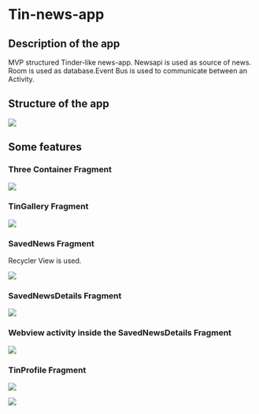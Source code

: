 # Tin-news-app
## Description of the app
MVP structured Tinder-like news-app. Newsapi is used as source of news. Room is used as database.Event Bus is used to communicate between an Activity.

## Structure of the app
![](https://github.com/helibu/Tin-news-app/blob/master/gifs/structure.JPG)

## Some features

### Three Container Fragment
![](https://github.com/helibu/Tin-news-app/blob/master/gifs/threeContainerFragment.gif)

### TinGallery Fragment
![](https://github.com/helibu/Tin-news-app/blob/master/gifs/tinGallery.gif)

### SavedNews Fragment
Recycler View is used.

![](https://github.com/helibu/Tin-news-app/blob/master/gifs/savedNews.gif)

### SavedNewsDetails Fragment
![](https://github.com/helibu/Tin-news-app/blob/master/gifs/savedNewsDetails.gif)

### Webview activity inside the SavedNewsDetails Fragment
![](https://github.com/helibu/Tin-news-app/blob/master/gifs/webviewActivity.gif)

### TinProfile Fragment
![](https://github.com/helibu/Tin-news-app/blob/master/gifs/clearCache.gif)

![](https://github.com/helibu/Tin-news-app/blob/master/gifs/languageChange.gif)

